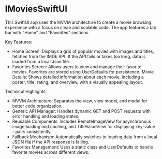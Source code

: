 # IMoviesSwiftUI

This SwiftUI app uses the MVVM architecture to create a movie browsing experience with a focus on clean and scalable code. The app features a tab bar with "Home" and "Favorites" sections.

Key Features:

- Home Screen: Displays a grid of popular movies with images and titles, fetched from the IMDb API. If the API fails or takes too long, data is loaded from a local Json file.
- Favorites Screen: Allows users to view and manage their favorite movies. Favorites are stored using UserDefaults for persistence.
Movie Details: Shows detailed information about each movie, including a poster, title, rating, and overview, with a visually appealing layout.

Technical Highlights:

- MVVM Architecture: Separates the view, view model, and model for better code organization.
- Generic API Manager: Handles dynamic GET and POST requests with error handling and loading states.
- Reusable Components: Includes RemoteImageView for asynchronous image loading and caching, and TitleValueView for displaying key-value - pairs consistently.
- Fallback Mechanism: Automatically switches to loading data from a local JSON file if the API response is failing.
- Favorites Management: Uses a static class and UserDefaults to handle favorite movies across different views.
